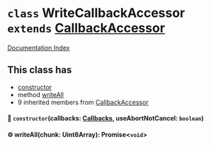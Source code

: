 # `class` WriteCallbackAccessor `extends` [CallbackAccessor](../class.CallbackAccessor/README.md)

[Documentation Index](../README.md)

## This class has

- [constructor](#-constructorcallbacks-callbacks-useabortnotcancel-boolean)
- method [writeAll](#-writeallchunk-uint8array-promisevoid)
- 9 inherited members from [CallbackAccessor](../class.CallbackAccessor/README.md)


#### 🔧 `constructor`(callbacks: [Callbacks](../type.Callbacks/README.md), useAbortNotCancel: `boolean`)



#### ⚙ writeAll(chunk: Uint8Array): Promise\<`void`>



